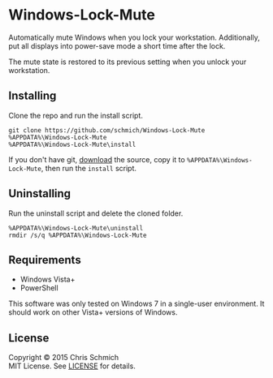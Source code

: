 # Windows-Lock-Mute

Automatically mute Windows when you lock your workstation. Additionally, put all displays into power-save mode a short time after the lock.

The mute state is restored to its previous setting when you unlock your workstation.

## Installing

Clone the repo and run the install script.

```
git clone https://github.com/schmich/Windows-Lock-Mute %APPDATA%\Windows-Lock-Mute
%APPDATA%\Windows-Lock-Mute\install
```

If you don't have git, [download](https://github.com/schmich/Windows-Lock-Mute/archive/master.zip) the source, copy it to `%APPDATA%\Windows-Lock-Mute`, then run the `install` script.

## Uninstalling

Run the uninstall script and delete the cloned folder.

```
%APPDATA%\Windows-Lock-Mute\uninstall
rmdir /s/q %APPDATA%\Windows-Lock-Mute
```

## Requirements

- Windows Vista+
- PowerShell

This software was only tested on Windows 7 in a single-user environment. It should work on other Vista+ versions of Windows.

## License

Copyright &copy; 2015 Chris Schmich
<br />
MIT License. See [LICENSE](LICENSE) for details.
